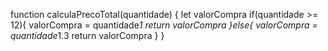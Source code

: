function calculaPrecoTotal(quantidade) {
  let valorCompra
  if(quantidade >= 12){
    valorCompra = quantidade*1
    return valorCompra
  }else{
    valorCompra = quantidade*1.3
    return valorCompra
  }
}